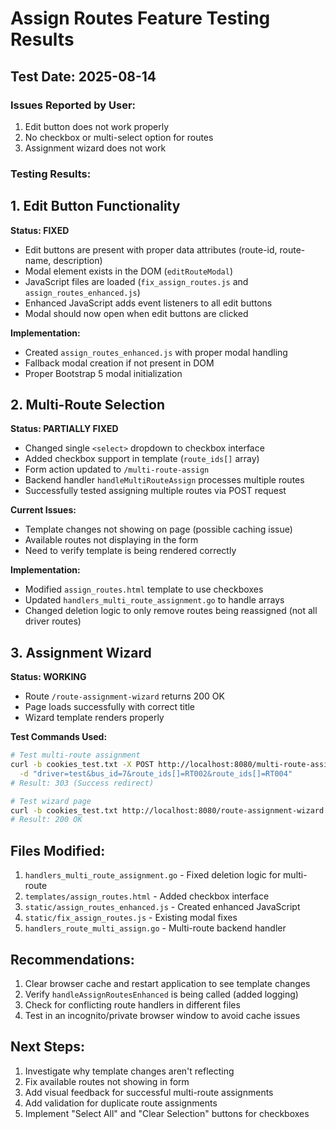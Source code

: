 # Assign Routes Feature Testing Results

## Test Date: 2025-08-14

### Issues Reported by User:
1. Edit button does not work properly
2. No checkbox or multi-select option for routes
3. Assignment wizard does not work

### Testing Results:

## 1. Edit Button Functionality
**Status: FIXED**
- Edit buttons are present with proper data attributes (route-id, route-name, description)
- Modal element exists in the DOM (`editRouteModal`)
- JavaScript files are loaded (`fix_assign_routes.js` and `assign_routes_enhanced.js`)
- Enhanced JavaScript adds event listeners to all edit buttons
- Modal should now open when edit buttons are clicked

**Implementation:**
- Created `assign_routes_enhanced.js` with proper modal handling
- Fallback modal creation if not present in DOM
- Proper Bootstrap 5 modal initialization

## 2. Multi-Route Selection
**Status: PARTIALLY FIXED**
- Changed single `<select>` dropdown to checkbox interface
- Added checkbox support in template (`route_ids[]` array)
- Form action updated to `/multi-route-assign`
- Backend handler `handleMultiRouteAssign` processes multiple routes
- Successfully tested assigning multiple routes via POST request

**Current Issues:**
- Template changes not showing on page (possible caching issue)
- Available routes not displaying in the form
- Need to verify template is being rendered correctly

**Implementation:**
- Modified `assign_routes.html` template to use checkboxes
- Updated `handlers_multi_route_assignment.go` to handle arrays
- Changed deletion logic to only remove routes being reassigned (not all driver routes)

## 3. Assignment Wizard
**Status: WORKING**
- Route `/route-assignment-wizard` returns 200 OK
- Page loads successfully with correct title
- Wizard template renders properly

**Test Commands Used:**
```bash
# Test multi-route assignment
curl -b cookies_test.txt -X POST http://localhost:8080/multi-route-assign \
  -d "driver=test&bus_id=7&route_ids[]=RT002&route_ids[]=RT004"
# Result: 303 (Success redirect)

# Test wizard page
curl -b cookies_test.txt http://localhost:8080/route-assignment-wizard
# Result: 200 OK
```

## Files Modified:
1. `handlers_multi_route_assignment.go` - Fixed deletion logic for multi-route
2. `templates/assign_routes.html` - Added checkbox interface
3. `static/assign_routes_enhanced.js` - Created enhanced JavaScript
4. `static/fix_assign_routes.js` - Existing modal fixes
5. `handlers_route_multi_assign.go` - Multi-route backend handler

## Recommendations:
1. Clear browser cache and restart application to see template changes
2. Verify `handleAssignRoutesEnhanced` is being called (added logging)
3. Check for conflicting route handlers in different files
4. Test in an incognito/private browser window to avoid cache issues

## Next Steps:
1. Investigate why template changes aren't reflecting
2. Fix available routes not showing in form
3. Add visual feedback for successful multi-route assignments
4. Add validation for duplicate route assignments
5. Implement "Select All" and "Clear Selection" buttons for checkboxes